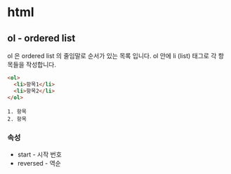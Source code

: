 # html

## ol - ordered list
ol 은 ordered list 의 줄임말로 순서가 있는 목록 입니다. ol 안에 li (list) 태그로 각 항목들을 작성합니다.
```html
<ol>
  <li>항목1</li>
  <li>항목2</li>
</ol>
```

```
1. 항목
2. 항목
```

### 속성
* start - 시작 번호
* reversed - 역순